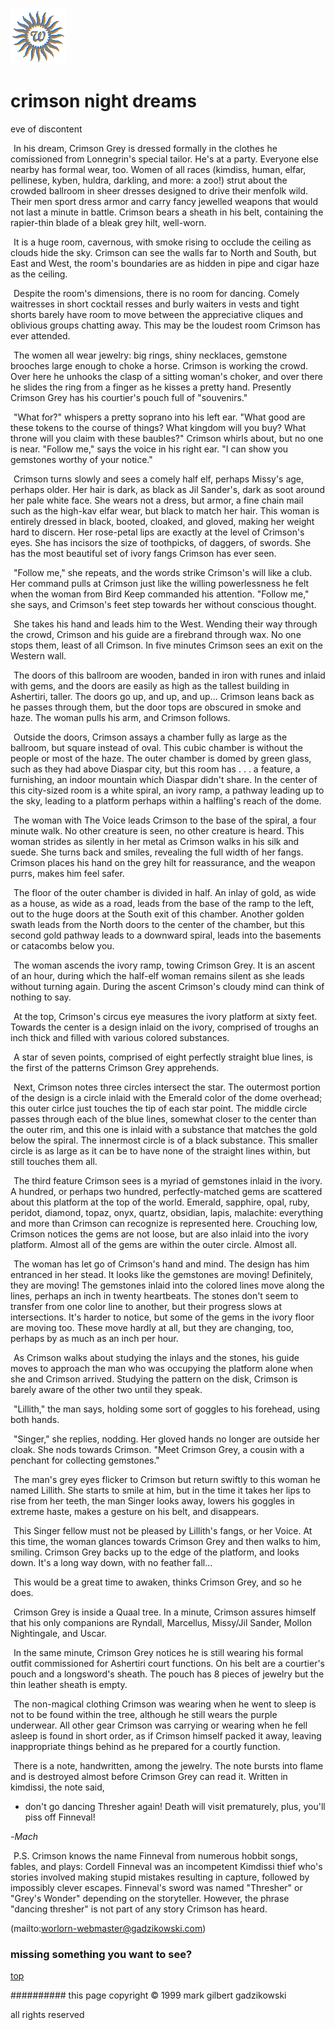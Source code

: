 ![wsun](assets/wsun.gif)

# crimson night dreams



eve of discontent

![xparent](assets/xparent.gif)  In his dream, Crimson Grey is dressed formally in the clothes he comissioned from Lonnegrin's special tailor. He's at a party. Everyone else nearby has formal wear, too. Women of all races (kimdiss, human, elfar, pellinese, kyben, huldra, darkling, and more: a zoo!) strut about the crowded ballroom in sheer dresses designed to drive their menfolk wild. Their men sport dress armor and carry fancy jewelled weapons that would not last a minute in battle. Crimson bears a sheath in his belt, containing the rapier-thin blade of a bleak grey hilt, well-worn. 


 ![xparent](assets/xparent.gif)  It is a huge room, cavernous, with smoke rising to occlude the ceiling as clouds hide the sky. Crimson can see the walls far to North and South, but East and West, the room's boundaries are as hidden in pipe and cigar haze as the ceiling. 


 ![xparent](assets/xparent.gif)  Despite the room's dimensions, there is no room for dancing. Comely waitresses in short cocktail resses and burly waiters in vests and tight shorts barely have room to move between the appreciative cliques and oblivious groups chatting away. This may be the loudest room Crimson has ever attended. 


 ![xparent](assets/xparent.gif)  The women all wear jewelry: big rings, shiny necklaces, gemstone brooches large enough to choke a horse. Crimson is working the crowd. Over here he unhooks the clasp of a sitting woman's choker, and over there he slides the ring from a finger as he kisses a pretty hand. Presently Crimson Grey has his courtier's pouch full of "souvenirs." 


 ![xparent](assets/xparent.gif)  "What for?" whispers a pretty soprano into his left ear. "What good are these tokens to the course of things? What kingdom will you buy? What throne will you claim with these baubles?" Crimson whirls about, but no one is near. "Follow me," says the voice in his right ear. "I can show you gemstones worthy of your notice." 


 ![xparent](assets/xparent.gif)  Crimson turns slowly and sees a comely half elf, perhaps Missy's age, perhaps older. Her hair is dark, as black as Jil Sander's, dark as soot around her pale white face. She wears not a dress, but armor, a fine chain mail such as the high-kav elfar wear, but black to match her hair. This woman is entirely dressed in black, booted, cloaked, and gloved, making her weight hard to discern. Her rose-petal lips are exactly at the level of Crimson's eyes. She has incisors the size of toothpicks, of daggers, of swords. She has the most beautiful set of ivory fangs Crimson has ever seen. 


 ![xparent](assets/xparent.gif)  "Follow me," she repeats, and the words strike Crimson's will like a club. Her command pulls at Crimson just like the willing powerlessness he felt when the woman from Bird Keep commanded his attention. "Follow me," she says, and Crimson's feet step towards her without conscious thought. 


 ![xparent](assets/xparent.gif)  She takes his hand and leads him to the West. Wending their way through the crowd, Crimson and his guide are a firebrand through wax. No one stops them, least of all Crimson. In five minutes Crimson sees an exit on the Western wall. 


 ![xparent](assets/xparent.gif)  The doors of this ballroom are wooden, banded in iron with runes and inlaid with gems, and the doors are easily as high as the tallest building in Ashertiri, taller. The doors go up, and up, and up... Crimson leans back as he passes through them, but the door tops are obscured in smoke and haze. The woman pulls his arm, and Crimson follows. 


 ![xparent](assets/xparent.gif)  Outside the doors, Crimson assays a chamber fully as large as the ballroom, but square instead of oval. This cubic chamber is without the people or most of the haze. The outer chamber is domed by green glass, such as they had above Diaspar city, but this room has . . . a feature, a furnishing, an indoor mountain which Diaspar didn't share. In the center of this city-sized room is a white spiral, an ivory ramp, a pathway leading up to the sky, leading to a platform perhaps within a halfling's reach of the dome. 


 ![xparent](assets/xparent.gif)  The woman with The Voice leads Crimson to the base of the spiral, a four minute walk. No other creature is seen, no other creature is heard. This woman strides as silently in her metal as Crimson walks in his silk and suede. She turns back and smiles, revealing the full width of her fangs. Crimson places his hand on the grey hilt for reassurance, and the weapon purrs, makes him feel safer. 


 ![xparent](assets/xparent.gif)  The floor of the outer chamber is divided in half. An inlay of gold, as wide as a house, as wide as a road, leads from the base of the ramp to the left, out to the huge doors at the South exit of this chamber. Another golden swath leads from the North doors to the center of the chamber, but this second gold pathway leads to a downward spiral, leads into the basements or catacombs below you. 


 ![xparent](assets/xparent.gif)  The woman ascends the ivory ramp, towing Crimson Grey. It is an ascent of an hour, during which the half-elf woman remains silent as she leads without turning again. During the ascent Crimson's cloudy mind can think of nothing to say. 


 ![xparent](assets/xparent.gif)  At the top, Crimson's circus eye measures the ivory platform at sixty feet. Towards the center is a design inlaid on the ivory, comprised of troughs an inch thick and filled with various colored substances. 


 ![xparent](assets/xparent.gif)  A star of seven points, comprised of eight perfectly straight blue lines, is the first of the patterns Crimson Grey apprehends. 


 ![xparent](assets/xparent.gif)  Next, Crimson notes three circles intersect the star. The outermost portion of the design is a circle inlaid with the Emerald color of the dome overhead; this outer cirlce just touches the tip of each star point. The middle circle passes through each of the blue lines, somewhat closer to the center than the outer rim, and this one is inlaid with a substance that matches the gold below the spiral. The innermost circle is of a black substance. This smaller circle is as large as it can be to have none of the straight lines within, but still touches them all. 


 ![xparent](assets/xparent.gif)  The third feature Crimson sees is a myriad of gemstones inlaid in the ivory. A hundred, or perhaps two hundred, perfectly-matched gems are scattered about this platform at the top of the world. Emerald, sapphire, opal, ruby, peridot, diamond, topaz, onyx, quartz, obsidian, lapis, malachite: everything and more than Crimson can recognize is represented here. Crouching low, Crimson notices the gems are not loose, but are also inlaid into the ivory platform. Almost all of the gems are within the outer circle. Almost all. 


 ![xparent](assets/xparent.gif)  The woman has let go of Crimson's hand and mind. The design has him entranced in her stead. It looks like the gemstones are moving! Definitely, they are moving! The gemstones inlaid into the colored lines move along the lines, perhaps an inch in twenty heartbeats. The stones don't seem to transfer from one color line to another, but their progress slows at intersections. It's harder to notice, but some of the gems in the ivory floor are moving too. These move hardly at all, but they are changing, too, perhaps by as much as an inch per hour. 


 ![xparent](assets/xparent.gif)  As Crimson walks about studying the inlays and the stones, his guide moves to approach the man who was occupying the platform alone when she and Crimson arrived. Studying the pattern on the disk, Crimson is barely aware of the other two until they speak. 


 ![xparent](assets/xparent.gif)  "Lillith," the man says, holding some sort of goggles to his forehead, using both hands. 


 ![xparent](assets/xparent.gif)  "Singer," she replies, nodding. Her gloved hands no longer are outside her cloak. She nods towards Crimson. "Meet Crimson Grey, a cousin with a penchant for collecting gemstones." 


 ![xparent](assets/xparent.gif)  The man's grey eyes flicker to Crimson but return swiftly to this woman he named Lillith. She starts to smile at him, but in the time it takes her lips to rise from her teeth, the man Singer looks away, lowers his goggles in extreme haste, makes a gesture on his belt, and disappears. 


 ![xparent](assets/xparent.gif)  This Singer fellow must not be pleased by Lillith's fangs, or her Voice. At this time, the woman glances towards Crimson Grey and then walks to him, smiling. Crimson Grey backs up to the edge of the platform, and looks down. It's a long way down, with no feather fall... 


 ![xparent](assets/xparent.gif)  This would be a great time to awaken, thinks Crimson Grey, and so he does. 


 ![xparent](assets/xparent.gif)  Crimson Grey is inside a Quaal tree. In a minute, Crimson assures himself that his only companions are Ryndall, Marcellus, Missy/Jil Sander, Mollon Nightingale, and Uscar. 


 ![xparent](assets/xparent.gif)  In the same minute, Crimson Grey notices he is still wearing his formal outfit commissioned for Ashertiri court functions. On his belt are a courtier's pouch and a longsword's sheath. The pouch has 8 pieces of jewelry but the thin leather sheath is empty. 


 ![xparent](assets/xparent.gif)  The non-magical clothing Crimson was wearing when he went to sleep is not to be found within the tree, although he still wears the purple underwear. All other gear Crimson was carrying or wearing when he fell asleep is found in short order, as if Crimson himself packed it away, leaving inappropriate things behind as he prepared for a courtly function. 


 ![xparent](assets/xparent.gif)  There is a note, handwritten, among the jewelry. The note bursts into flame and is destroyed almost before Crimson Grey can read it. Written in kimdissi, the note said, 
 





* don't go dancing Thresher again! Death will visit prematurely, plus, you'll piss off Finneval! 

 


-*Mach*

 
 ![xparent](assets/xparent.gif)  P.S. Crimson knows the name Finneval from numerous hobbit songs, fables, and plays: Cordell Finneval was an incompetent Kimdissi thief who's stories involved making stupid mistakes resulting in capture, followed by impossibly clever escapes. Finneval's sword was named "Thresher" or "Grey's Wonder" depending on the storyteller. However, the phrase "dancing thresher" is not part of any story Crimson has heard. 



 (mailto:worlorn-webmaster@gadzikowski.com) 


### missing something you want to see?



 [top](#top) 


########## this page copyright © 1999 mark gilbert gadzikowski

all rights reserved